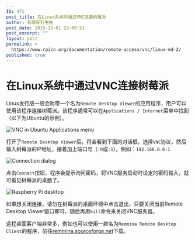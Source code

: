 ```yaml
---
ID: 471
post_title: 在Linux系统中通过VNC连接树莓派
author: 有聰哥冇甩拖
post_date: 2015-11-01 23:09:51
post_excerpt: ""
layout: post
permalink: >
  https://www.rpicn.org/documentation/remote-access/vnc/linux-md-2/
published: true
---
```

# 在Linux系统中通过VNC连接树莓派

Linux发行版一般会附带一个名为`Remote Desktop Viewer`的应用程序，用户可以使用该程序连接树莓派。该程序通常可以在`Applications / Internet`菜单中找到（以下为Ubuntu的示例）。

![VNC in Ubuntu Applications menu](https://github.com/rpicn/documentation/raw/master/remote-access/vnc/images/linux/vnc-ubuntu-menu.png)

打开了`Remote Desktop Viewer`后，将会看到下面的对话框。选择`VNC`协议，然后输入树莓派的IP地址，接着加上端口号（`:0`或`:1`）。例如：`192.168.0.6:1`

![Connection dialog](https://github.com/rpicn/documentation/raw/master/remote-access/vnc/images/linux/vnc-ubuntu-connect.png)

点击`Connect`按钮，程序会提示询问密码，将VNC服务启动时设定的密码输入，就可看见树莓派的桌面了。

![Raspberry Pi desktop](https://github.com/rpicn/documentation/raw/master/remote-access/vnc/images/linux/vnc-ubuntu-connected.png)

如果想关闭连接，请勿在树莓派的桌面环境中点击退出，只要关闭当前Remote Desktop Viewer窗口即可，随后再用`kill`命令来关闭VNC服务器。

远程桌面客户端非常多，例如也可以使用一款名为`Remmina Remote Desktop Client`的程序，前往<a href="http://remmina.sourceforge.net" target="_blank">remmina.sourceforge.net</a>下载。
